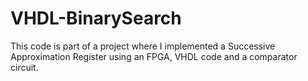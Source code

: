 # VHDL-BinarySearch
This code is part of a project where I implemented a Successive Approximation Register using an FPGA, VHDL code and a comparator circuit.
